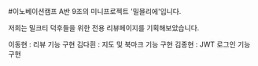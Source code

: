 #이노베이션캠프 A반 9조의 미니프로젝트 '밀믈리에'입니다.

저희는 밀크티 덕후들을 위한 전용 리뷰페이지를 기획해보았습니다.

이동현 : 리뷰 기능 구현
김다흰 : 지도 및 북마크 기능 구현
김종현 : JWT 로그인 기능 구현
